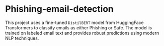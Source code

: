 # Phishing-email-detection
This project uses a fine-tuned `DistilBERT` model from HuggingFace Transformers to classify emails as either Phishing or Safe. The model is trained on labeled email text and provides robust predictions using modern NLP techniques.
